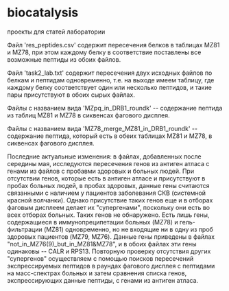 # biocatalysis
проекты для статей лаборатории

Файл 'res_peptides.csv' содержит пересечения белков в таблицах MZ81 и MZ78, при этом каждому белку в соответствие поставлены все возможные пептиды из обоих файлов.

Файл 'task2_lab.txt' содержит пересечения двух исходных файлов по белкам и пептидам одновременно, т.е. на выходе имеем таблицу, где каждому белку соответствует один или несколько пептидов, и такие пары присутствуют в обоих сырых файлах.

Файлы с названием вида 'MZpq_in_DRB1_roundk' -- содержание пептида из таблиц MZ81 и MZ78 в сиквенсах фагового дисплея.

Файлы с названием вида 'MZ78_merge_MZ81_in_DRB1_roundk' -- содержание пептида, который есть в обеих таблицах MZ81 и MZ78, в сиквенсах фагового дисплея.

Последние актуальные изменения: в файлах, добавленных после середины мая, исследуются пересечения генов из антиген атласа с генами из файлов с пробавми здоровых и больных людей. При отсутствии генов, которые есть в антиген атласе и присутствуют в пробах больных людей, в пробах здоровых, данные гены считаются связанными с наличием у пациентов заболевания СКВ (системной красной волчанки). Однако присутствие таких генов еще и в отборах фаговым дисплеем делает их "супергенами", поскольку они есть во всех отборах больных. Таких генов не обнаружено. Есть лишь гены, содержащиеся в иммунопреципетации больных (MZ78) и гель-фильтрации (MZ81) одновременно, но не входящие ни в одну из проб здоровых пациентов (MZ79, MZ76). Данные гены приведены в файлах "not_in_MZ76(9)_but_in_MZ81&MZ78", и в обоих файлах эти гены одинаковы -- CALR и RPS13. Повторную проверку отсутствия других "супергенов" осуществляем с помощью  поисков пересечений экспрессируемых пептидов в раундах фагового дисплея с пептидами на масс-спектрах больных и затем сравнения списка генов, экспрессирующих данные пептиды, с генами из антиген атласа.

